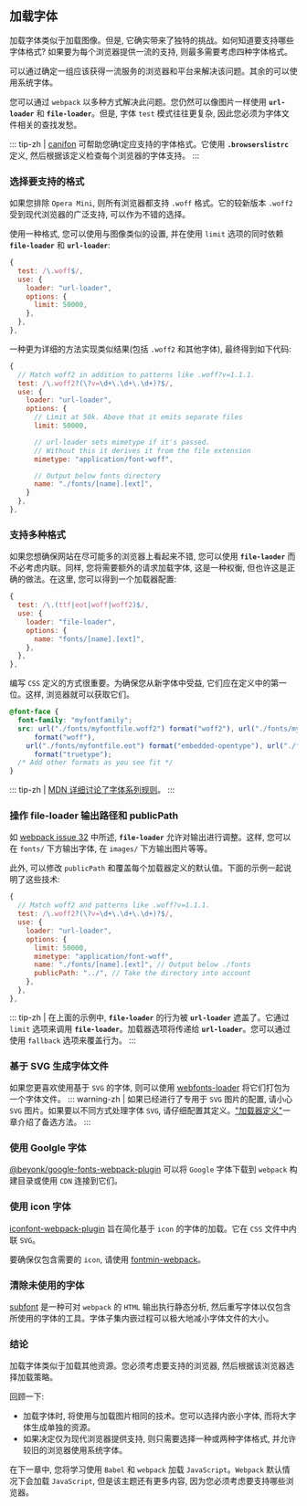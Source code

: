 ## 加载字体
加载字体类似于加载图像。但是, 它确实带来了独特的挑战。如何知道要支持哪些字体格式? 如果要为每个浏览器提供一流的支持, 则最多需要考虑四种字体格式。

可以通过确定一组应该获得一流服务的浏览器和平台来解决该问题。其余的可以使用系统字体。

您可以通过 `webpack` 以多种方式解决此问题。您仍然可以像图片一样使用 **`url-loader`** 和 **`file-loader`**。但是, 字体 `test` 模式往往更复杂, 因此您必须为字体文件相关的查找发愁。

::: tip-zh | 
[canifon](https://www.npmjs.com/package/canifont) 可帮助您确t定应支持的字体格式。它使用 **`.browserslistrc`** 定义, 然后根据该定义检查每个浏览器的字体支持。
:::

### 选择要支持的格式
如果您排除 `Opera Mini`, 则所有浏览器都支持 `.woff` 格式。它的较新版本 `.woff2` 受到现代浏览器的广泛支持, 可以作为不错的选择。

使用一种格式, 您可以使用与图像类似的设置, 并在使用 `limit` 选项的同时依赖 **`file-loader`** 和 **`url-loader`**:
```js
{
  test: /\.woff$/,
  use: {
    loader: "url-loader",
    options: {
      limit: 50000,
    },
  },
},
```
一种更为详细的方法实现类似结果(包括 `.woff2` 和其他字体), 最终得到如下代码:
```js
{
  // Match woff2 in addition to patterns like .woff?v=1.1.1.
  test: /\.woff2?(\?v=\d+\.\d+\.\d+)?$/,
  use: {
    loader: "url-loader",
    options: {
      // Limit at 50k. Above that it emits separate files
      limit: 50000,

      // url-loader sets mimetype if it's passed.
      // Without this it derives it from the file extension
      mimetype: "application/font-woff",

      // Output below fonts directory
      name: "./fonts/[name].[ext]",
    }
  },
},
```
### 支持多种格式
如果您想确保网站在尽可能多的浏览器上看起来不错, 您可以使用 **`file-laoder`** 而不必考虑内联。同样, 您将需要额外的请求加载字体, 这是一种权衡, 但也许这是正确的做法。在这里, 您可以得到一个加载器配置:
```js
{
  test: /\.(ttf|eot|woff|woff2)$/,
  use: {
    loader: "file-loader",
    options: {
      name: "fonts/[name].[ext]",
    },
  },
},
```

编写 `CSS` 定义的方式很重要。为确保您从新字体中受益, 它们应在定义中的第一位。这样, 浏览器就可以获取它们。

```css
@font-face {
  font-family: "myfontfamily";
  src: url("./fonts/myfontfile.woff2") format("woff2"), url("./fonts/myfontfile.woff")
      format("woff"),
    url("./fonts/myfontfile.eot") format("embedded-opentype"), url("./fonts/myfontfile.ttf")
      format("truetype");
  /* Add other formats as you see fit */
}
```

::: tip-zh | 
[MDN 详细讨论了字体系列规则](https://developer.mozilla.org/en/docs/Web/CSS/@font-face)。
:::

### 操作 file-loader 输出路径和 publicPath
如 [webpack issue 32](https://github.com/webpack/file-loader/issues/32#issuecomment-250622904) 中所述, **`file-loader`** 允许对输出进行调整。这样, 您可以在 `fonts/` 下方输出字体, 在 `images/` 下方输出图片等等。

此外, 可以修改 `publicPath` 和覆盖每个加载器定义的默认值。下面的示例一起说明了这些技术:
```js
{
  // Match woff2 and patterns like .woff?v=1.1.1.
  test: /\.woff2?(\?v=\d+\.\d+\.\d+)?$/,
  use: {
    loader: "url-loader",
    options: {
      limit: 50000,
      mimetype: "application/font-woff",
      name: "./fonts/[name].[ext]", // Output below ./fonts
      publicPath: "../", // Take the directory into account
    },
  },
},
```
::: tip-zh | 
在上面的示例中, **`file-loader`** 的行为被 **`url-loader`** 遮盖了。它通过 `limit` 选项来调用 **`file-loader`**。加载器选项将传递给 **`url-loader`**。您可以通过使用 `fallback` 选项来覆盖行为。
:::

### 基于 SVG 生成字体文件
如果您更喜欢使用基于 `SVG` 的字体, 则可以使用 [webfonts-loader](https://www.npmjs.com/package/webfonts-loader) 将它们打包为一个字体文件。
::: warning-zh | 
如果已经进行了专用于 `SVG` 图片的配置, 请小心 `SVG` 图片。如果要以不同方式处理字体 `SVG`, 请仔细配置其定义。["加载器定义"]()一章介绍了备选方法。
:::

### 使用 Goolgle 字体
[@beyonk/google-fonts-webpack-plugin](https://www.npmjs.com/package/@beyonk/google-fonts-webpack-plugin) 可以将 `Google` 字体下载到 `webpack` 构建目录或使用 `CDN` 连接到它们。

### 使用 icon 字体
[iconfont-webpack-plugin](https://www.npmjs.com/package/iconfont-webpack-plugin) 旨在简化基于 `icon` 的字体的加载。它在 `CSS` 文件中内联 `SVG`。

要确保仅包含需要的 `icon`, 请使用 [fontmin-webpack](https://www.npmjs.com/package/fontmin-webpack)。

### 清除未使用的字体
[subfont](https://www.npmjs.com/package/subfont) 是一种可对 `webpack` 的 `HTML` 输出执行静态分析, 然后重写字体以仅包含所使用的字体的工具。字体子集内嵌过程可以极大地减小字体文件的大小。

### 结论
加载字体类似于加载其他资源。您必须考虑要支持的浏览器, 然后根据该浏览器选择加载策略。

回顾一下:
- 加载字体时, 将使用与加载图片相同的技术。您可以选择内嵌小字体, 而将大字体生成单独的资源。
- 如果决定仅为现代浏览器提供支持, 则只需要选择一种或两种字体格式, 并允许较旧的浏览器使用系统字体。

在下一章中, 您将学习使用 `Babel` 和 `webpack` 加载 `JavaScript`。`Webpack` 默认情况下会加载 `JavaScript`, 但是该主题还有更多内容, 因为您必须考虑要支持哪些浏览器。
